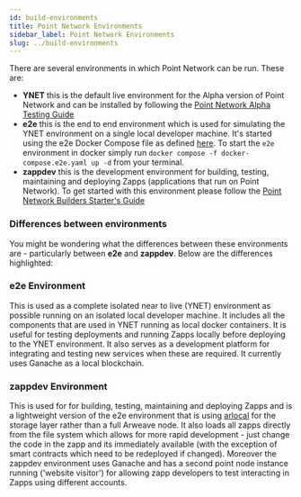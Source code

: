 ```yaml
---
id: build-environments
title: Point Network Environments
sidebar_label: Point Network Environments
slug: ../build-environments
---
```


There are several environments in which Point Network can be run. These are:

* **YNET** this is the default live environment for the Alpha version of Point Network and can be installed by following the [Point Network Alpha Testing Guide](https://github.com/pointnetwork/pointnetwork-dashboard/blob/main/ALPHA.md)
* **e2e** this is the end to end environment which is used for simulating the YNET environment on a single local developer machine. It's started using the e2e Docker Compose file as defined [here](https://github.com/pointnetwork/pointnetwork/blob/develop/docker-compose.e2e.yaml). To start the `e2e` environment in docker simply run `docker compose -f docker-compose.e2e.yaml up -d` from your terminal.
* **zappdev** this is the development environment for building, testing, maintaining and deploying Zapps (applications that run on Point Network). To get started with this environment please follow the [Point Network Builders Starter's Guide](./build-build-with-pointnetwork.md)

### Differences between environments

You might be wondering what the differences between these environments are - particularly between **e2e** and **zappdev**. Below are the differences highlighted:

### e2e Environment

This is used as a complete isolated near to live (YNET) environment as possible running on an isolated local developer machine. It includes all the components that are used in YNET running as local docker containers. It is useful for testing deployments and running Zapps locally before deploying to the YNET environment. It also serves as a development platform for integrating and testing new services when these are required. It currently uses Ganache as a local blockchain.

### zappdev Environment

This is used for for building, testing, maintaining and deploying Zapps and is a lightweight version of the e2e environment that is using [arlocal](https://github.com/textury/arlocal) for the storage layer rather than a full Arweave node. It also loads all zapps directly from the file system which allows for more rapid development - just change the code in the zapp and its immediately available (with the exception of smart contracts which need to be redeployed if changed). Moreover the zappdev environment uses Ganache and has a second point node instance running ('website visitor') for allowing zapp developers to test interacting in Zapps using different accounts.
